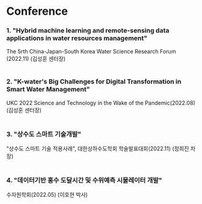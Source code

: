 # Conference

### 1. "Hybrid machine learning and remote-sensing data applications in water resources management"
The 5rth China-Japan-South Korea Water Science Research Forum (2022.11) (김성훈 센터장)
<br>
<br>

### 2. "K-water's Big Challenges for Digital Transformation in Smart Water Management"
UKC 2022 Science and Technology in the Wake of the Pandemic(2022.08) (김성훈 센터장)
<br>
<br>

### 3. "상수도 스마트 기술개발"
"상수도 스마트 기술 적용사례", 대한상하수도학회 학술발표대회(2022.11) (정희진 차장)
<br>
<br>

### 4. "데이터기반 홍수 도달시간 및 수위예측 시물레이터 개발"
수자원학회(2022.05) (이호현 박사)
<br>
<br>
